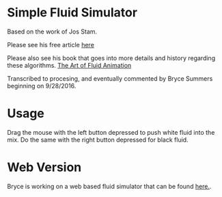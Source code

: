 # Simple Fluid Simulator
Based on the work of Jos Stam.

Please see his free article [here](http://www.intpowertechcorp.com/GDC03.pdf)

Please also see his book that goes into more details and history regarding these algorithms. [The Art of Fluid Animation](https://www.crcpress.com/The-Art-of-Fluid-Animation/Stam/p/book/9781498700207)
 
 Transcribed to procesing, and eventually commented by Bryce Summers beginning on 9/28/2016.
 
# Usage
Drag the mouse with the left button depressed to push white fluid into the mix.
Do the same with the right button depressed for black fluid.
 
# Web Version
Bryce is working on a web based fluid simulator that can be found [here.](https://github.com/Bryce-Summers/SVE_Fluids).
